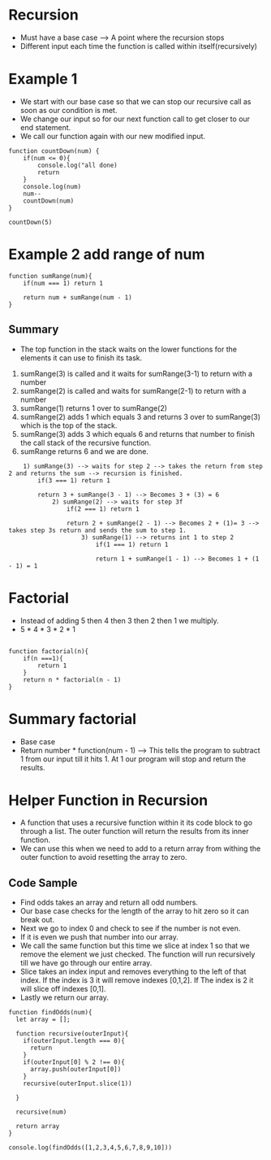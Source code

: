 # Recursion
- Must have a base case -->  A point where the recursion stops
- Different input each time the function is called within itself(recursively)

# Example 1
- We start with our base case so that we can stop our recursive call as soon as our condition is met.
- We change our input so for our next function call to get closer to our end statement.
- We call our function again with our new modified input.

```
function countDown(num) {
    if(num <= 0){
        console.log("all done)
        return
    }
    console.log(num)
    num--
    countDown(num)
}

countDown(5)
```

# Example 2 add range of num
```
function sumRange(num){
    if(num === 1) return 1

    return num + sumRange(num - 1)
}
```
## Summary 
- The top function in the stack waits on the lower functions for the elements it can use to finish its task.
1. sumRange(3) is called and it waits for sumRange(3-1) to return with a number
1. sumRange(2) is called and waits for sumRange(2-1) to return with a number
1. sumRange(1) returns 1 over to sumRange(2)
1. sumRange(2) adds 1 which equals 3 and returns 3 over to sumRange(3) which is the top of the stack.
1. sumRange(3) adds 3 which equals 6 and returns that number to finish the call stack of the recursive function.
1. sumRange returns 6 and we are done.
```
    1) sumRange(3) --> waits for step 2 --> takes the return from step 2 and returns the sum --> recursion is finished.
        if(3 === 1) return 1

        return 3 + sumRange(3 - 1) --> Becomes 3 + (3) = 6
            2) sumRange(2) --> waits for step 3f
                if(2 === 1) return 1
                
                return 2 + sumRange(2 - 1) --> Becomes 2 + (1)= 3 --> takes step 3s return and sends the sum to step 1.
                    3) sumRange(1) --> returns int 1 to step 2
                        if(1 === 1) return 1

                        return 1 + sumRange(1 - 1) --> Becomes 1 + (1 - 1) = 1
```

# Factorial
- Instead of adding 5 then 4 then 3 then 2 then 1 we multiply.
- 5 * 4 * 3 * 2 * 1

```

function factorial(n){
    if(n ===1){
        return 1
    }
    return n * factorial(n - 1)
}
```

# Summary factorial 
- Base case
- Return number * function(num - 1) --> This tells the program to subtract 1 from our input till it hits 1. At 1 our program will stop and return the results.


# Helper Function in Recursion
- A function that uses a recursive function within it its code block to go through a list. The outer function will return the results from its inner function.
- We can use this when we need to add to a return array from withing the outer function to avoid resetting the array to zero.
## Code Sample
- Find odds takes an array and return all odd numbers.
-  Our base case checks for the length of the array to hit zero so it can break out.
- Next we go to index 0 and check to see if the number is not even.
- If it is even we push that number into our array.
- We call the same function but this time we slice at index 1 so that we remove the element we just checked. The function will run recursively till we have go through our entire array.
- Slice takes an index input and removes everything to the left of that index. If the index is 3 it will remove indexes [0,1,2]. If The index is 2 it will slice off indexes [0,1].
- Lastly we return our array.
```
function findOdds(num){
  let array = [];

  function recursive(outerInput){
    if(outerInput.length === 0){
      return
    }
    if(outerInput[0] % 2 !== 0){
      array.push(outerInput[0])
    }
    recursive(outerInput.slice(1))

  }

  recursive(num)

  return array
}

console.log(findOdds([1,2,3,4,5,6,7,8,9,10]))
```
